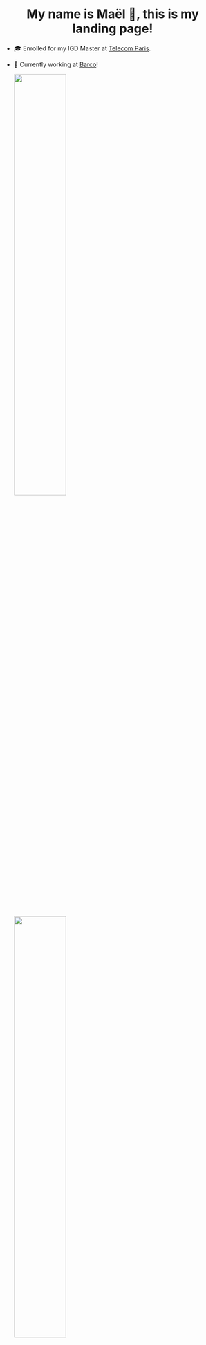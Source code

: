 <h1 align="center"> My name is Maël 🔭, this is my landing page! </h1>

<!--
**Skyepulse/Skyepulse** is a ✨ _special_ ✨ repository because its `README.md` (this file) appears on your GitHub profile.

Here are some ideas to get you started:

- 🔭 I’m currently working on ...
- 🌱 I’m currently learning ...
- 👯 I’m looking to collaborate on ...
- 🤔 I’m looking for help with ...
- 💬 Ask me about ...
- 📫 How to reach me: ...
- 😄 Pronouns: ...
- ⚡ Fun fact: ...
-->

- 🎓 Enrolled for my IGD Master at [Telecom Paris](https://www.telecom-paris.fr/).
- 🌱 Currently working at [Barco](https://www.barco.com/en)!

  <img height="50%" width="auto" src ="https://github-readme-stats.vercel.app/api?username=Skyepulse&show_icons=true&count_private=true&theme=tokyonight&hide_border=true&hide=stars&bg_color=00000000&rank_icon=github">
  <img height="50%" width="auto" src ="https://github-readme-stats.vercel.app/api/top-langs/?username=Skyepulse&layout=compact&hide_border=true&theme=tokyonight&bg_color=00000000&langs_count=6&hide=jupyter%20notebook,tex,css,php">

---
### Check out my new [portfolio website](https://skyepulse.github.io) !

---

### 🚀 Check Out My Latest Project!

**🧠 Convolutional Neural Network Visualizer**  
An interactive tool to **see animated inferences** and explore the **inner workings** of a CNN with a BabylonJS Scene.

🔗 [**Click Here to Try It Live**](https://www.008032025.xyz)

---

### 🎨 Latest Images Drawn by users of the Visualizer

<div style="display: flex; justify-content: center; gap: 10px; flex-wrap: wrap;">
  <img src="https://www.008032025.xyz/api/random_image?t=1754496345" alt="Random Image" width="200"/>
  <img src="https://www.008032025.xyz/api/random_image?t=1754507075" alt="Random Image" width="200"/>
  <img src="https://www.008032025.xyz/api/random_image?t=1754510451" alt="Random Image" width="200"/>
  <img src="https://www.008032025.xyz/api/random_image?t=1754511183" alt="Random Image" width="200"/>
  <img src="https://www.008032025.xyz/api/random_image?t=1754496112" alt="Random Image" width="200"/>
  <img src="https://www.008032025.xyz/api/random_image?t=1754509104" alt="Random Image" width="200"/>
  <img src="https://www.008032025.xyz/api/random_image?t=1754480518" alt="Random Image" width="200"/>
  <img src="https://www.008032025.xyz/api/random_image?t=1754497950" alt="Random Image" width="200"/>
</div>



> ✏️ These are selected by random among the the most recent images drawn by users and used as inputs in the live CNN visualizer above — updating in real time as people interact with it!

---
